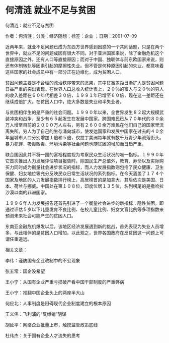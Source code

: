 # 何清涟  就业不足与贫困    
    
何清涟：就业不足与贫困    
作者：何清涟；分类：经济随想；标签：企业 ；日期：2001-07-09    
近两年来，就业不足问题已成为东西方世界感到困惑的一个共同话题，只是在两个世界中，就业不足的问题成因有很大不同。对于亚洲国家来说，除了金融危机这个直接原因之外，还有人口等直接原因；而对于中国、独联体与前东欧国家来说，则还有体制转轨等因素引起的摩擦性失业。但不管是何种原因引起的失业，都意味着这些国家的社会成员中有一部分正在边缘化，成为贫困人口。    
贫困问题主要是不合理的政治秩序带来的恶果，其中贫富差距日渐扩大是贫困问题日益严重的突出表现。在世界人口总收入统计表上，２０％的富人与２０％的穷人的收入差距在６０年代相差３０倍，１９９１年已增至６０倍，现在这一差距还在继续成倍扩大。在贫困人口中，绝大多数是失业和半失业者。    
与贫困相伴生的是严重的社会问题。１９９０年以来，全世界发生８２起大规模武装冲突和战争，至少有６５起发生在发展中国家。跨国难民已从７０年代的８０余万人增至目前的２０００万人左右，另有２６００余万难民在他们自己的国家里流离失所。穷人为了自己的生存涌向城市，使发达国家和发展中国家在过去的４０余年里城市人口分别增加１倍和５倍，仅拉丁美洲每年就有数千万青少年流落街头。暴力犯罪、吸毒贩毒、环境污染等社会问题也随贫困的增加而日趋严重。    
联合国因此并不将一国的富裕程度视为考察民众生活状况的唯一指标。１９９０年它首次推出人力发展评估项目报告时，除国民生产总值外，教育、寿命以及实际购买力同时成为衡量社会进步状况的指标，而人力发展指数则包括了民众健康、卫生保健、妇女地位等充分反映民众日常生活状况的系列指标。在今天涵盖了１７４个国家及地区的人力发展指数排行榜上，高居榜首的是加拿大，其后依次是美国、日本、荷兰与挪威。中国处在第１０８位，印度位居１３５位，名列榜尾的是撒哈拉沙漠以南的非洲国家。    
１９９６年人力发展报告还首先引进了一个衡量社会进步的新指标：隐性贫困，即通过评估５岁以下儿童发育不良比例、在校儿童比例、妇女文盲比例等多项指数来预测未来社会可能产生的贫困人口。    
东南亚金融危机爆发以后，该地区经济发展遇到新的挑战，首先表现为失业人员增多，与此相伴的是贫困人口增加。以此观之，世界各国政府在反贫困这一问题上可谓任重道远。    
    
相关文章：    
李伟：谨防国有企业改制中的不公现象    
张五常：国企没希望    
王小宁：从国有企业严重亏损破产看中国干部制度的严重弊病    
王小宁：推翻中国企业头上的两座半大山    
何应北：人事制度是阻碍现代企业制度建立的根本原因    
王义伟：飞利浦的“反倾销”阴谋    
胡延平：网络企业批量上市，触摸监管政策底线    
杜伟杰：关于国有企业人才流失的思考